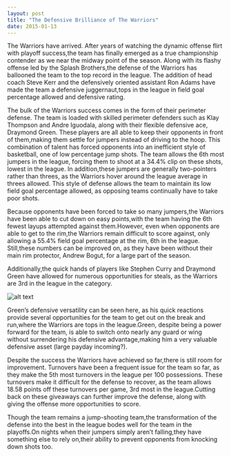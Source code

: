 ```yaml
---
layout: post
title: "The Defensive Brilliance of The Warriors"
date: 2015-01-13
---
```


The Warriors have arrived. After years of watching the dynamic offense flirt with playoff success,the team has finally emerged as a true championship contender as we near the midway point of the season. Along with its flashy offense led by the Splash Brothers,the defense of the Warriors has ballooned the team to the top record in the league. The addition of head coach Steve Kerr and the defensively oriented assistant Ron Adams have made the team a defensive juggernaut,tops in the league in field goal percentage allowed and defensive rating.

The bulk of the Warriors success comes in the form of their perimeter defense. The team is loaded with skilled perimeter defenders such as Klay Thompson and Andre Iguodala, along with their flexible defensive ace, Draymond Green. These players are all able to keep their opponents in front of them,making them settle for jumpers instead of driving to the hoop. This combination of talent has forced opponents into an inefficient style of basketball, one of low percentage jump shots. The team allows the 6th most jumpers in the league, forcing them to shoot at a 34.4% clip on these shots, lowest in the league. In addition,these jumpers are generally two-pointers rather than threes, as the Warriors hover around the league average in threes allowed. This style of defense allows the team to maintain its low field goal percentage allowed, as opposing teams continually have to take poor shots.

Because opponents have been forced to take so many jumpers,the Warriors have been able to cut down on easy points,with the team having the 6th fewest layups attempted against them.However, even when opponents are able to get to the rim,the Warriors remain difficult to score against, only allowing a 55.4% field goal percentage at the rim, 6th in the league. Still,these numbers can be improved on, as they have been without their main rim protector, Andrew Bogut, for a large part of the season.

Additionally,the quick hands of players like Stephen Curry and Draymond Green have allowed for numerous opportunities for steals, as the Warriors are 3rd in the league in the category.

![alt text](http://share.gifyoutube.com/mGxAZ0.gif "Credit to Dawkins on Youtube")



Green’s defensive versatility can be seen here, as his quick reactions provide several opportunities for the team to get out on the break and run,where the Warriors are tops in the league.Green, despite being a power forward for the team, is able to switch onto nearly any guard or wing without surrendering his defensive advantage,making him a very valuable defensive asset (large payday incoming?).

Despite the success the Warriors have achieved so far,there is still room for improvement. Turnovers have been a frequent issue for the team so far, as they make the 5th most turnovers in the league per 100 possessions. These turnovers make it difficult for the defense to recover, as the team allows 18.58 points off these turnovers per game, 3rd most in the league.Cutting back on these giveaways can further improve the defense, along with giving the offense more opportunities to score.

Though the team remains a jump-shooting team,the transformation of the defense into the best in the league bodes well for the team in the playoffs.On nights when their jumpers simply aren’t falling,they have something else to rely on,their ability to prevent opponents from knocking down shots too.